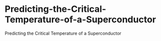 # Predicting-the-Critical-Temperature-of-a-Superconductor
Predicting the Critical Temperature of a Superconductor
